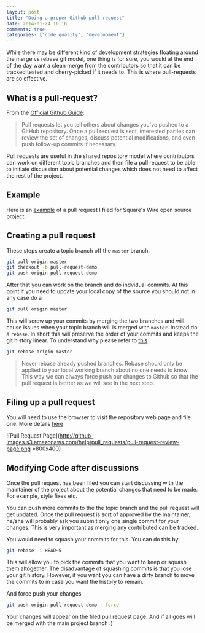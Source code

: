 ```yaml
---
layout: post
title: "Doing a proper Github pull request"
date: 2014-01-24 16:16
comments: true
categories: ["code quality", "development"] 
---
```

While there may be different kind of development strategies floating around the merge vs rebase git model, one thing is for sure, you would at the end of the day want a clean merge from the contributors so that it can be tracked tested and cherry-picked if it needs to. This is where pull-requests are so effective.

What is a pull-request?
----------------------
From the [Official Github Guide](https://help.github.com/articles/using-pull-requests):

>Pull requests let you tell others about changes you've pushed to a GitHub repository. Once a pull request is sent, interested parties can review the set of changes, discuss potential modifications, and even push follow-up commits if necessary.

Pull requests are useful in the shared repository model where contributors can work on different topic branches and then file a pull request to be able to initiate discussion about potential changes which does not need to affect the rest of the project.

Example
-------
Here is an [example](https://github.com/square/wire/pull/81) of a pull request I filed for Square's Wire open source project.

<!--more-->
Creating a pull request
-----------------------
These steps create a topic branch off the `master` branch.

```bash
git pull origin master
git checkout -b pull-request-demo
git push origin pull-request-demo
```
After that you can work on the branch and do indvidual commits. At this point if you need to update your local copy of the source you should not in any case do a

```bash
git pull origin master
```

This will screw up your commits by merging the two branches and will cause issues when your topic branch will is merged with `master`. Instead do a `rebase`. In short this will preserve the order of your commits and keeps the git history linear. To understand why please refer to [this](https://blogs.atlassian.com/2013/10/git-team-workflows-merge-or-rebase/)

```bash
git rebase origin master
```
> Never rebase already pushed branches. Rebase should only be applied to your local working branch about no one needs to know. This way we can always force push our changes to Github so that the pull request is bettter as we will see in the next step.

Filing up a pull request
------------------------
You will need to use the browser to visit the repository web page and file one. More details [here](http://yangsu.github.io/pull-request-tutorial/)

![Pull Request Page](http://github-images.s3.amazonaws.com/help/pull_requests/pull-request-review-page.png =800x400)

Modifying Code after discussions
--------------------------------
Once the pull request has been filed you can start discussing with the maintainer of the project about the potential changes that need to be made. For example, style fixes etc.

You can push more commits to the the topic branch and the pull request will get updated. Once the pull request is sort of approved by the maintainer, he/she will probably ask you submit only one single commit for your changes. This is very important as merging any contributed can be tracked.

You would need to squash your commits for this. You can do this by:

```bash
git rebase -i HEAD~5
```
This will allow you to pick the commits that you want to keep or squash them altogether. The disadvantage of squashing commits is that you lose your git history. However, if you want you can have a dirty branch to move the commits to in case you want the history to remain. 

And force push your changes

```bash
git push origin pull-request-demo --force
```

Your changes will appear on the filed pull request page. And if all goes will be merged with the main project branch :)

